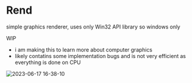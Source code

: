 # Rend
simple graphics renderer, uses only Win32 API library so windows only

WIP

- i am making this to learn more about computer graphics
- likely contatins some implementation bugs and is not very efficient as everything is done on CPU


 
![2023-06-17 16-38-10](https://github.com/thindsahil/Rend/assets/36866343/3eb9ef8b-9b4d-4c47-829a-470dd37a469e)
